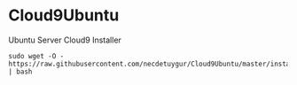 # Cloud9Ubuntu
Ubuntu Server Cloud9 Installer

```
sudo wget -O - https://raw.githubusercontent.com/necdetuygur/Cloud9Ubuntu/master/installer.sh | bash
```
